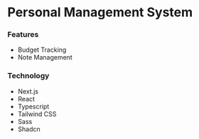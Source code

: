 # Personal Management System

### Features

-   Budget Tracking
-   Note Management

### Technology

-   Next.js
-   React
-   Typescript
-   Tailwind CSS
-   Sass
-   Shadcn
